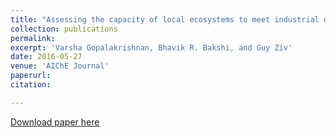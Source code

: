 ```yaml
---
title: "Assessing the capacity of local ecosystems to meet industrial demand for ecosystem services"
collection: publications
permalink:
excerpt: 'Varsha Gopalakrishnan, Bhavik R. Bakshi, and Guy Ziv'
date: 2016-05-27
venue: 'AIChE Journal'
paperurl:
citation:

---
```



[Download paper here](https://aiche.onlinelibrary.wiley.com/doi/abs/10.1002/aic.15340)
